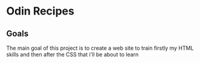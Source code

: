 <h1>Odin Recipes</h1>
<h2>Goals</h2>
<p>The main goal of this project is to create a web site to train firstly my HTML skills and then after the CSS that i'll be about to learn</p>